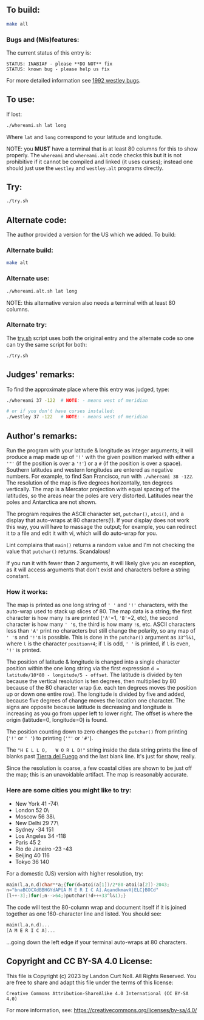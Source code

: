 ## To build:

```sh
make all
```


### Bugs and (Mis)features:

The current status of this entry is:

```
STATUS: INABIAF - please **DO NOT** fix
STATUS: known bug - please help us fix
```

For more detailed information see [1992 westley bugs](../../bugs.html#1992_westley).


## To use:

If lost:


```sh
./whereami.sh lat long
```

Where `lat` and `long` correspond to your latitude and longitude.

NOTE: you **MUST** have a terminal that is at least 80 columns for this to show
properly. The `whereami` and `whereami.alt` code checks this but it is not
prohibitive if it cannot be compiled and linked (it uses curses); instead one
should just use the `westley` and `westley.alt` programs directly.


## Try:

```sh
./try.sh
```


## Alternate code:

The author provided a version for the US which we added. To build:


### Alternate build:

```sh
make alt
```


### Alternate use:

```sh
./whereami.alt.sh lat long

```

NOTE: this alternative version also needs a terminal with at least 80 columns.


### Alternate try:

The [try.sh](try.sh) script uses both the original entry and the alternate code
so one can try the same script for both:

```sh
./try.sh
```


## Judges' remarks:

To find the approximate place where this entry was judged, type:

```sh
./whereami 37 -122	# NOTE: - means west of meridian

# or if you don't have curses installed:
./westley 37 -122	# NOTE: - means west of meridian
```


## Author's remarks:

Run the program with your latitude & longitude as integer
arguments; it will produce a map made up of `'!'` with the given
position marked with either a `'"'` (if the position is over a `'!'`)
or a `#` (if the position is over a space).  Southern latitudes
and western longitudes are entered as negative numbers.  For
example, to find San Francisco, run with `./whereami 38 -122`.  The
resolution of the map is five degrees horizontally, ten degrees
vertically.  The map is a Mercator projection with equal spacing
of the latitudes, so the areas near the poles are very distorted.
Latitudes near the poles and Antarctica are not shown.

The program requires the ASCII character set, `putchar()`, `atoi()`,
and a display that auto-wraps at 80 characters(!).  If your display
does not work this way, you will have to massage the output;
for example, you can redirect it to a file and edit it with vi,
which will do auto-wrap for you.

Lint complains that `main()` returns a random value and I'm not
checking the value that `putchar()` returns.  Scandalous!

If you run it with fewer than 2 arguments, it will likely
give you an exception, as it will access arguments that
don't exist and characters before a string constant.


### How it works:

The map is printed as one long string of `' '` and `'!'` characters,
with the auto-wrap used to stack up slices of 80.  The map data is
a string; the first character is how many `!`s are printed
(`'A'`=1, `'B'`=2, etc), the second character is how many `' '`s, the
third is how many `!`s, etc.  ASCII characters less than `'A'`
print no characters but still change the polarity, so any map
of `' '`s and `'!'`s is possible.  This is done in the `putchar()`
argument as `33^l&1`, where `l` is the character `position+4`; if
`l` is odd, `' '` is printed, if `l` is even, `'!'` is printed.

The position of latitude & longitude is changed into a single
character position within the one long string via the first
expression `d = latitude/10*80 - longitude/5 - offset`. The
latitude is divided by ten because the vertical resolution is
ten degrees, then multiplied by 80 because of the 80 character
wrap (i.e. each ten degrees moves the position up or down one
entire row).  The longitude is divided by five and added, because
five degrees of change moves the location one character.  The signs
are opposite because latitude is decreasing and longitude is
increasing as you go from upper left to lower right.  The offset
is where the origin (latitude=0, longitude=0) is found.

The position counting down to zero changes the `putchar()` from
printing (`'!'` or `' '`) to printing (`'"'` or `'#'`).

The `"H E L L O,   W O R L D!"` string inside the data string
prints the line of blanks past [Tierra del
Fuego](https://en.wikipedia.org/wiki/Tierra_del_Fuego) and the last
blank line.  It's just for show, really.

Since the resolution is coarse, a few coastal cities are shown to
be just off the map; this is an unavoidable artifact.  The map
is reasonably accurate.


### Here are some cities you might like to try:

- New York	    41   -74\
- London	    52   0\
- Moscow	    56   38\
- New Delhi	    29   77\
- Sydney	    -34  151
- Los Angeles	    34   -118
- Paris		    45   2
- Rio de Janeiro    -23  -43
- Beijing	    40   116
- Tokyo		    36   140


For a domestic (US) version with higher resolution, try:

```c
main(l,a,n,d)char**a;{for(d=atoi(a[1])/2*80-atoi(a[2])-2043;
n="bnaBCOCXdBBHGYdAP[A M E R I C A].AqandkmavX|ELC}BOCd"
[l++-3];)for(;n-->64;)putchar(!d+++33^l&1);}
```

The code will test the 80-column wrap and document itself if it is
joined together as one 160-character line and listed.  You should see:

```c
main(l,a,n,d)...
[A M E R I C A]...
```

...going down the left edge if your terminal auto-wraps at 80 characters.


## Copyright and CC BY-SA 4.0 License:

This file is Copyright (c) 2023 by Landon Curt Noll.  All Rights Reserved.
You are free to share and adapt this file under the terms of this license:

    Creative Commons Attribution-ShareAlike 4.0 International (CC BY-SA 4.0)

For more information, see: https://creativecommons.org/licenses/by-sa/4.0/

